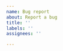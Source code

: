 ```yaml
---
name: Bug report
about: Report a bug
title: ''
labels: ''
assignees: ''

---
```


<!--
When writing your report, please include:

Operating system
Whether you are using a prebuilt release or running from source
Your version of Nibbler and/or Electron (App Menu -> About)
Any output in the dev console (Dev Menu -> Toggle Developer Tools -> Console Tab)
-->
